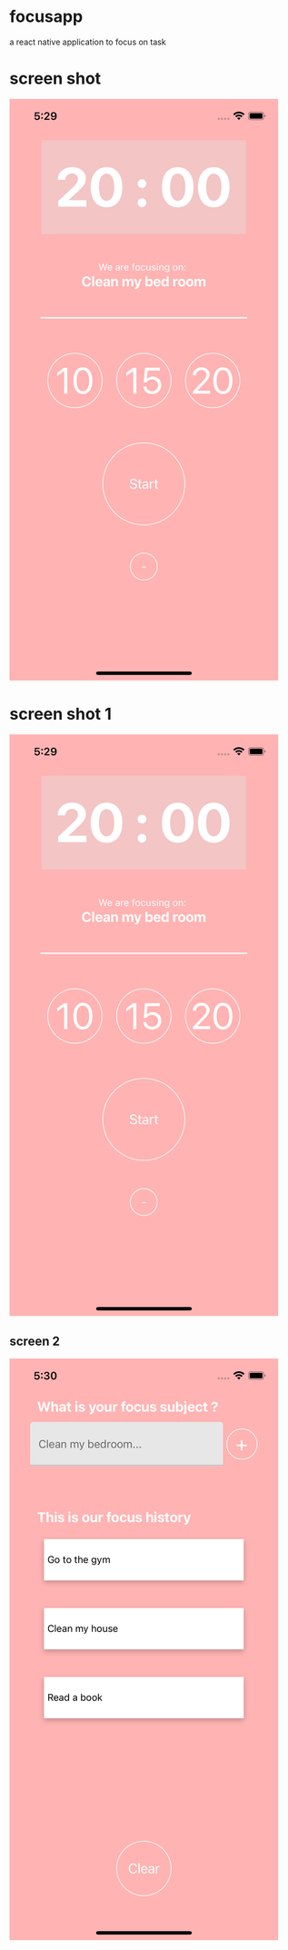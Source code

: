 # focusapp
a react native application to focus on task

# screen shot 
![Add task](screen.png)


# screen shot 1
![Add task](screen.png)

## screen 2

![Task history](screen2.png)
